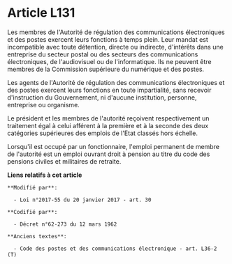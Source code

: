 # Article L131

Les membres de l'Autorité de régulation des communications électroniques et des postes exercent leurs fonctions à temps
plein. Leur mandat est incompatible avec toute détention, directe ou indirecte, d'intérêts dans une entreprise du secteur
postal ou des secteurs des communications électroniques, de l'audiovisuel ou de l'informatique. Ils ne peuvent être membres
de la Commission supérieure du numérique et des postes.

Les agents de l'Autorité de régulation des communications électroniques et des postes exercent leurs fonctions en toute
impartialité, sans recevoir d'instruction du Gouvernement, ni d'aucune institution, personne, entreprise ou organisme.

Le président et les membres de l'autorité reçoivent respectivement un traitement égal à celui afférent à la première et à la
seconde des deux catégories supérieures des emplois de l'Etat classés hors échelle.

Lorsqu'il est occupé par un fonctionnaire, l'emploi permanent de membre de l'autorité est un emploi ouvrant droit à pension
au titre du code des pensions civiles et militaires de retraite.

**Liens relatifs à cet article**

	**Modifié par**:

	  - Loi n°2017-55 du 20 janvier 2017 - art. 30

	**Codifié par**:

	  - Décret n°62-273 du 12 mars 1962

	**Anciens textes**:

	  - Code des postes et des communications électronique - art. L36-2 (T)
